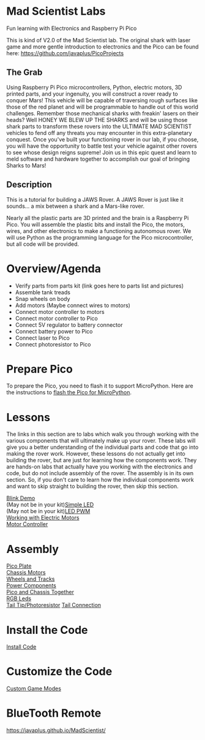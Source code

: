 # Mad Scientist Labs

Fun learning with Electronics and Raspberry Pi Pico

This is kind of V2.0 of the Mad Scientist lab.  The original shark with laser game and more gentle introduction to electronics and the Pico can be found here: https://github.com/javaplus/PicoProjects


## The Grab

 Using Raspberry Pi Pico microcontrollers, Python, electric motors, 3D printed parts, and your ingenuity, you will construct a rover ready to conquer Mars! This vehicle will be capable of traversing rough surfaces like those of the red planet and will be programmable to handle out of this world challenges. Remember those mechanical sharks with freakin' lasers on their heads? Well HONEY WE BLEW UP THE SHARKS and will be using those shark parts to transform these rovers into the ULTIMATE MAD SCIENTIST vehicles to fend off any threats you may encounter in this extra-planetary conquest.
Once you've built your functioning rover in our lab, if you choose, you will have the opportunity to battle test your vehicle against other rovers to see whose design reigns supreme! Join us in this epic quest and learn to meld software and hardware together to accomplish our goal of bringing Sharks to Mars!

## Description

This is a tutorial for building a JAWS Rover.  A JAWS Rover is just like it sounds... a mix between a shark and a Mars-like rover.  

Nearly all the plastic parts are 3D printed and the brain is a Raspberry Pi Pico.  You will assemble the plastic bits and install the Pico, the motors, wires, and other electronics to make a functioning autonomous rover.
We will use Python as the programming language for the Pico microcontroller, but all code will be provided.


# Overview/Agenda

- Verify parts from parts kit (link goes here to parts list and pictures)
- Assemble tank treads
- Snap wheels on body
- Add motors (Maybe connect wires to motors)
- Connect motor controller to motors
- Connect motor controller to Pico
- Connect 5V regulator to battery connector
- Connect battery power to Pico
- Connect laser to Pico
- Connect photoresistor to Pico

# Prepare Pico

To prepare the Pico, you need to flash it to support MicroPython.
Here are the instructions to [flash the Pico for MicroPython](/lessons/firmware.md).

# Lessons

The links in this section are to labs which walk you through working with the various components that will ultimately make up your rover. These labs will give you a better understanding of the individual parts and code that go into making the rover work.  However, these lessons do not actually get into building the rover, but are just for learning how the components work.  They are hands-on labs that actually have you working with the electronics and code, but do not include assembly of the rover.  The assembly is in its own section.  So, if you don't care to learn how the individual components work and want to skip straight to building the rover, then skip this section.


[Blink Demo](/lessons/blink.md)  
(May not be in your kit)[Simple LED](/lessons/Led.md)  
(May not be in your kit)[LED PWM](/lessons/led_pwm.md)  
[Working with Electric Motors](/lessons/SimpleMotor.md)  
[Motor Controller](/lessons/MotorController.md)  


# Assembly

[Pico Plate](/lessons/assembly/plate.md)  
[Chassis Motors](/lessons/assembly/chassis.md)  
[Wheels and Tracks](/lessons/assembly/wheels.md)  
[Power Components](/lessons/assembly/power.md)  
[Pico and Chassis Together](/lessons/assembly/plate_chassis.md)  
[RGB Leds](/lessons/assembly/rgb.md)  
[Tail Tip/Photoresistor](/lessons/assembly/tail.md)
[Tail Connection](/lessons/assembly/tail_chassis.md)


# Install the Code

[Install Code](/lessons/assembly/code_install.md)

# Customize the Code

[Custom Game Modes](/lessons/game_mode_coding.md)


# BlueTooth Remote

https://javaplus.github.io/MadScientist/